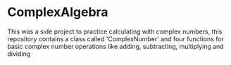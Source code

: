 # ComplexAlgebra
This was a side project to practice calculating with complex numbers, this repository contains a class called 'ComplexNumber' and four functions for basic complex number operations like adding, subtracting, multiplying and dividing
